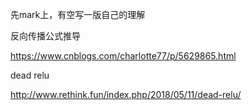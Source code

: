 先mark上，有空写一版自己的理解

反向传播公式推导

https://www.cnblogs.com/charlotte77/p/5629865.html

dead relu 

http://www.rethink.fun/index.php/2018/05/11/dead-relu/

